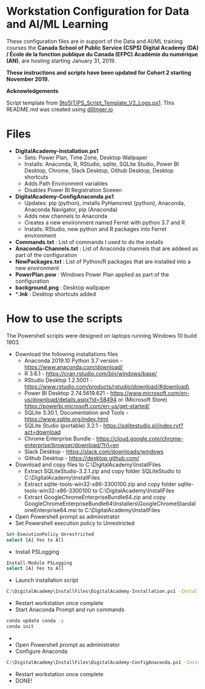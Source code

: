 ﻿# Workstation Configuration for Data and AI/ML Learning

These configuration files are in support of the Data and AI/ML training courses the **Canada School of Public Service (CSPS) Digital Academy (DA) / École de la fonction publique du Canada (EFPC) Académie du numérique (AN)**, are hosting starting January 31, 2019.

**These instructions and scripts have been updated for Cohort 2 starting November 2019.**

**Acknowledgements**

Script template from [9to5IT/PS_Script_Template_V2_Logs.ps1].
This README.md was created using [dillinger.io]

# Files
* **DigitalAcademy-Installation.ps1**
  * Sets: Power Plan, Time Zone, Desktop Wallpaper 
  * Installs: Anaconda, R, RStudio, sqlite, SQLite Studio, Power BI Desktop, Chrome, Slack Desktop, Github Desktop, Desktop shortcuts 
   * Adds Path Environment variables 
   * Disables Power BI Registration Sceeen
* **DigitalAcademy-ConfigAnaconda.ps1**
   * Updates: pip (python), installs PyHamcrest (python), Anaconda, Anaconda Navigator, pip (Anaconda)
    * Adds new channels to Anaconda
    * Creates a new environment named Ferret with python 3.7 and R
    * Installs: RStudio, new python and R packages into Ferret environment
* **Commands.txt** : List of commands I used to do the installs
* **Anaconda-Channels.txt** : List of Anaconda channels that are addeed as part of the configuration
* **NewPackages.txt** : List of Python/R packages that are installed into a new environment
* **PowerPlan.pow** : Windows Power Plan applied as part of the configuration
* **background.png** : Desktop wallpaper
* ***.lnk** : Desktop shortcuts added

# How to use the scripts
The Powershell scripts were designed on laptops running Windows 10 build 1903.

* Download the following installations files
  * Anaconda 2019.10 Python 3.7 version - https://www.anaconda.com/download/
  * R 3.6.1 - https://cran.rstudio.com/bin/windows/base/
  * RStudio Desktop 1.2.5001 - https://www.rstudio.com/products/rstudio/download/#download\
  * Power BI Desktop 2.74.5619.621 - https://www.microsoft.com/en-us/download/details.aspx?id=58494 or (Microsoft Store) https://powerbi.microsoft.com/en-us/get-started/
  * SQLite 3.30.1, Documentation and Tools - https://www.sqlite.org/index.html
  * SQLite Studio (portable) 3.2.1 - https://sqlitestudio.pl/index.rvt?act=download
  * Chrome Enterprise Bundle - https://cloud.google.com/chrome-enterprise/browser/download/?h1=en
  * Slack Desktop - https://slack.com/downloads/windows
  * Github Desktop - https://desktop.github.com/
* Download and copy files to C:\DigitalAcademy\InstallFiles
  * Extract SQLiteStudio-3.2.1.zip and copy folder SQLiteStudio to C:\DigitalAcademy\InstallFiles
  * Extract sqlite-tools-win32-x86-3300100.zip and copy folder sqlite-tools-win32-x86-3300100 to C:\DigitalAcademy\InstallFiles
  * Extract GoogleChromeEnterpriseBundle64.zip and copy GoogleChromeEnterpriseBundle64\Installers\GoogleChromeStandaloneEnterprise64.msi to C:\DigitalAcademy\InstallFiles
* Open Powershell prompt as administrator
* Set Powershell execution policy to Unrestricted
```sh
Set-ExecutionPolicy Unrestricted
select [A] Yes to All 
```
* Install PSLogging
```sh
Install-Module PSLogging
select [A] Yes to All
```
* Launch installation script
```sh
C:\DigitalAcademy\InstallFiles\DigitalAcademy-Installation.ps1 -InstallFiles "c:\DigitalAcademy\InstallFiles"
```
* Restart workstation once complete
* Start Anaconda Prompt and run commands
```sh
conda update conda -y
conda init
```
* 
* Open Powershell prompt as administrator
* Configure Anaconda
```sh
C:\DigitalAcademy\InstallFiles\DigitalAcademy-ConfigAnaconda.ps1 -InstallFiles"c:\DigitalAcademy\InstallFiles"
```
* Restart workstation once complete
* DONE!

[dillinger.io]: <https://dillinger.io/>
[9to5IT/PS_Script_Template_V2_Logs.ps1]: <https://gist.github.com/9to5IT/d81802b28cfd10ab5d89>
